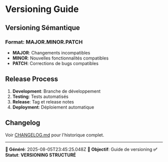 # Versioning Guide

## Versioning Sémantique

### Format: MAJOR.MINOR.PATCH

- **MAJOR**: Changements incompatibles
- **MINOR**: Nouvelles fonctionnalités compatibles
- **PATCH**: Corrections de bugs compatibles

## Release Process

1. **Development**: Branche de développement
2. **Testing**: Tests automatisés
3. **Release**: Tag et release notes
4. **Deployment**: Déploiement automatique

## Changelog

Voir [CHANGELOG.md](./CHANGELOG.md) pour l'historique complet.

---
**📅 Généré**: 2025-08-05T23:45:25.048Z
**🎯 Objectif**: Guide de versioning
**✅ Statut**: **VERSIONING STRUCTURÉ**
